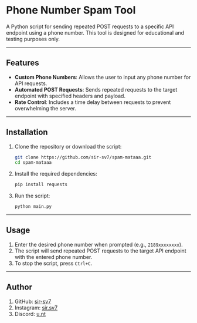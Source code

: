 
# Phone Number Spam Tool

A Python script for sending repeated POST requests to a specific API endpoint using a phone number. This tool is designed for educational and testing purposes only.

---

## Features
- **Custom Phone Numbers**: Allows the user to input any phone number for API requests.
- **Automated POST Requests**: Sends repeated requests to the target endpoint with specified headers and payload.
- **Rate Control**: Includes a time delay between requests to prevent overwhelming the server.

---

## Installation

1. Clone the repository or download the script:

   ```bash
   git clone https://github.com/sir-sv7/spam-mataaa.git
   cd spam-mataaa
   ```

2. Install the required dependencies:

   ```bash
   pip install requests
   ```

3. Run the script:

   ```bash
   python main.py
   ```

---

## Usage

1. Enter the desired phone number when prompted (e.g., `2189xxxxxxxx`).
2. The script will send repeated POST requests to the target API endpoint with the entered phone number.
3. To stop the script, press `Ctrl+C`.

---

## Author

1. GitHub: [sir-sv7](https://github.com/sir-sv7)
2. Instagram: [sir.sv7](https://instagram.com/sir.sv7)
3. Discord: [u.nt](https://discord.com/users/1030252915274825728)
